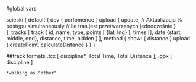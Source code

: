 #global vars

scieski {
    default {
		dev {
			perfomence
		}
        upload {
            update,								// Aktualizacja % postępu
			simultaneously						// Ile tras jest przetwarzanych jednocześnie
        }  
    },
    tracks [
        track {
            id,
            name,
            type,
            points [
                {lat, lng}
            ],
            times [],
            date {start, middle, end},
            distance,
            time,
            hidden
        }
    ],
	method {
		show: {
			distance
		}
		upload {
			createPoint,
			calculateDistance
		}
	}
}

##track formats
	.tcx [ discipline*, Total Time, Total Distance ];
	.gpx [ discipline ]
	
	*walking as "other"